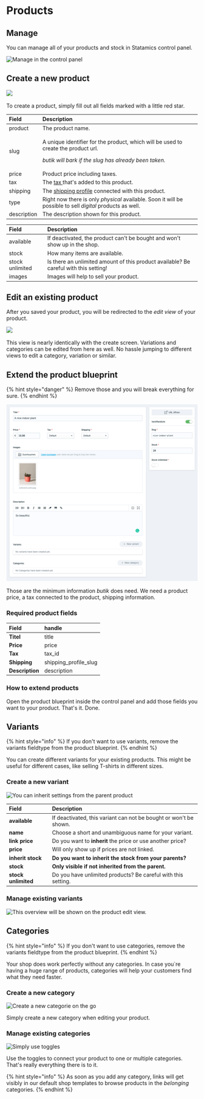 # Products

## Manage

You can manage all of your products and stock in Statamics control panel.

![Manage in the control panel](../.gitbook/assets/menu-products.png)

## Create a new product

![](../.gitbook/assets/product-create.png)

To create a product, simply fill out all fields marked with a little red star. 

<table>
  <thead>
    <tr>
      <th style="text-align:left">Field</th>
      <th style="text-align:left">Description</th>
    </tr>
  </thead>
  <tbody>
    <tr>
      <td style="text-align:left">product</td>
      <td style="text-align:left">The product name.</td>
    </tr>
    <tr>
      <td style="text-align:left">slug</td>
      <td style="text-align:left">
        <p>A unique identifier for the product, which will be used to create the
          product url.</p>
        <p><em>butik will bark if the slug has already been taken.</em>
        </p>
      </td>
    </tr>
    <tr>
      <td style="text-align:left">price</td>
      <td style="text-align:left">Product price including taxes.</td>
    </tr>
    <tr>
      <td style="text-align:left">tax</td>
      <td style="text-align:left">The <a href="https://butik.dev/configuration/taxes">tax </a>that&apos;s
        added to this product.</td>
    </tr>
    <tr>
      <td style="text-align:left">shipping</td>
      <td style="text-align:left">The <a href="https://butik.dev/configuration/shipping#shipping-profiles">shipping profile</a> connected
        with this product.</td>
    </tr>
    <tr>
      <td style="text-align:left">type</td>
      <td style="text-align:left">Right now there is only <em>physical</em> available. Soon it will be possible
        to sell <em>digital</em> products as well.</td>
    </tr>
    <tr>
      <td style="text-align:left">description</td>
      <td style="text-align:left">The description shown for this product.</td>
    </tr>
  </tbody>
</table>

| Field | Description |
| :--- | :--- |
| available | If deactivated, the product can't be bought and won't show up in the shop. |
| stock | How many items are available. |
| stock unlimited | Is there an unlimited amount of this product available? Be careful with this setting! |
| images | Images will help to sell your product. |

## Edit an existing product

After you saved your product, you will be redirected to the _edit view_ of your product.

![](../.gitbook/assets/product-edit.png)

This view is nearly identically with the create screen. Variations and categories can be edited from here as well. No hassle jumping to different views to edit a category, variation or similar.  

## Extend the product blueprint

{% hint style="danger" %}
Remove those and you will break everything for sure. 
{% endhint %}

![This is the minimum requirement](../.gitbook/assets/product-minimum-requirements.png)

Those are the minimum information _butik_ does need. We need a product price, a tax connected to the product, shipping information. 

### Required product fields

| Field | handle |
| :--- | :--- |
| **Titel** | title |
| **Price** | price |
| **Tax** | tax\_id |
| **Shipping** | shipping\_profile\_slug |
| **Description** | description |

### How to extend products

Open the product blueprint inside the control panel and add those fields you want to your product. That's it. Done.

##  Variants

{% hint style="info" %}
If you don't want to use variants, remove the variants fieldtype from the product blueprint.
{% endhint %}

You can create different variants for your existing products. This might be useful for different cases, like selling T-shirts in different sizes. 

### Create a new variant

![You can inherit settings from the parent product ](../.gitbook/assets/product-variants-create.png)

| Field | Description |
| :--- | :--- |
| **available** | If deactivated, this variant can not be bought or won't be shown. |
| **name** | Choose a short and unambiguous name for your variant. |
| **link price** | Do you want to **inherit** the price or use another price? |
| **price** | Will only show up if prices are not linked. |
| **inherit stock** | **Do you want to inherit the stock from your parents?** |
| **stock** | **Only visible if not inherited from the parent.** |
| **stock unlimited** | Do you have unlimited products? Be careful with this setting. |

### Manage existing variants

![This overview will be shown on the product edit view.](../.gitbook/assets/product-variants-overview.png)

## Categories

{% hint style="info" %}
If you don't want to use categories, remove the variants fieldtype from the product blueprint.
{% endhint %}

Your shop does work perfectly without any categories. In case you\`re having a huge range of products, categories will help your customers find what they need faster. 

### Create a new category

![Create a new categorie on the go](../.gitbook/assets/product-categories-add.png)

 Simply create a new category when editing your product. 

### Manage existing categories

![Simply use toggles](../.gitbook/assets/product-categories.png)

Use the toggles to connect your product to one or multiple categories. That's really everything there is to it. 

{% hint style="info" %}
As soon as you add any category, links will get visibly in our default shop templates to browse products in the _belonging_ categories.
{% endhint %}

